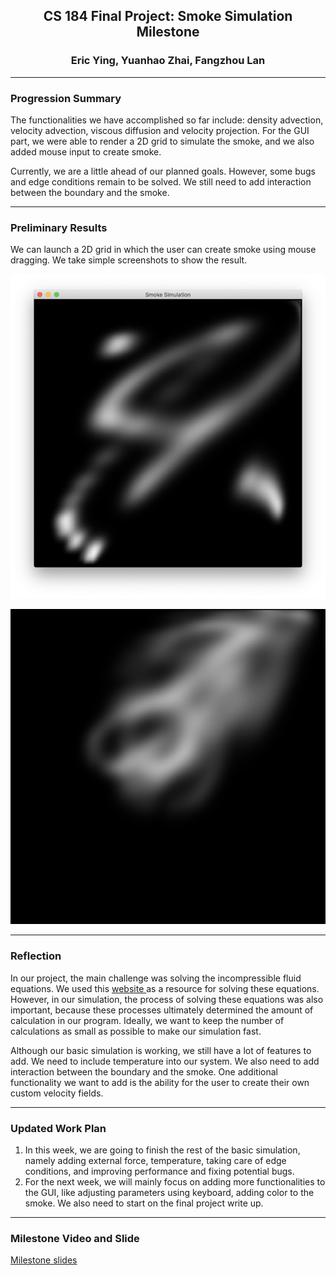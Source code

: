 ## <center>CS 184 Final Project: Smoke Simulation Milestone

### <center>Eric Ying, Yuanhao Zhai, Fangzhou Lan

------

### Progression Summary

The functionalities we have accomplished so far include: density advection, velocity advection, viscous diffusion and velocity projection. For the GUI part, we were able to render a 2D grid to simulate the smoke, and we also added mouse input to create smoke.

Currently, we are a little ahead of our planned goals. However, some bugs and edge conditions remain to be solved. We still need to add interaction between the boundary and the smoke.

------

### Preliminary Results

We can launch a 2D grid in which the user can create smoke using mouse dragging. We take simple screenshots to show the result.

![result](images/result.png)

![milestone-2](images/milestone-2.png)

------

### Reflection

In our project, the main challenge was solving the incompressible fluid equations. We used this [website ](http://developer.download.nvidia.com/books/HTML/gpugems/gpugems_ch38.html)as a resource for solving these equations. However, in our simulation, the process of solving these equations was also important, because these processes ultimately determined the amount of calculation in our program. Ideally, we want to keep the number of calculations as small as possible to make our simulation fast.

Although our basic simulation is working, we still have a lot of features to add. We need to include temperature into our system. We also need to add interaction between the boundary and the smoke. One additional functionality we want to add is the ability for the user to create their own custom velocity fields.

------

### Updated Work Plan

1. In this week, we are going to finish the rest of the basic simulation, namely adding external force, temperature, taking care of edge conditions, and improving performance and fixing potential bugs.
2. For the next week, we will mainly focus on adding more functionalities to the GUI, like adjusting parameters using keyboard, adding color to the smoke. We also need to start on the final project write up.

------

### Milestone Video and Slide

[Milestone slides](https://docs.google.com/presentation/d/1xc8iehFo53Qi1BeaVvx_Hzys17sqds06qXdil4bO2HM/edit#slide=id.p)

